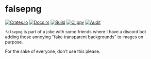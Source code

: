 # falsepng
[![Crates.io](https://img.shields.io/crates/v/falsepng)](https://crates.io/crates/falsepng) 
[![Docs.rs](https://docs.rs/falsepng/badge.svg)](https://docs.rs/falsepng) 
[![Build](https://github.com/Ewpratten/falsepng/actions/workflows/build.yml/badge.svg)](https://github.com/Ewpratten/falsepng/actions/workflows/build.yml)
[![Clippy](https://github.com/Ewpratten/falsepng/actions/workflows/clippy.yml/badge.svg)](https://github.com/Ewpratten/falsepng/actions/workflows/clippy.yml)
[![Audit](https://github.com/Ewpratten/falsepng/actions/workflows/audit.yml/badge.svg)](https://github.com/Ewpratten/falsepng/actions/workflows/audit.yml)

`falsepng` is part of a joke with some friends where I have a discord bot adding those annoying "fake transparent backgrounds" to images on purpose.

For the sake of everyone, don't use this please.
